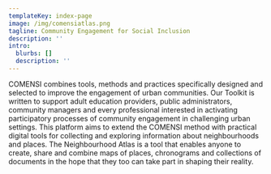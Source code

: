 ```yaml
---
templateKey: index-page
image: /img/comensiatlas.png
tagline: Community Engagement for Social Inclusion
description: ''
intro:
  blurbs: []
  description: ''
---
```

COMENSI combines tools, methods and practices specifically designed and selected to improve the engagement of urban communities. Our Toolkit is written to support adult education providers, public administrators, community managers and every professional interested in activating participatory processes of community engagement in challenging urban settings. This platform aims to extend the COMENSI method with practical digital tools for collecting and exploring information about neighbourhoods and places. The Neighbourhood Atlas is a tool that enables anyone to create, share and combine maps of places, chronograms and  collections of documents in the hope that they too can take part in shaping their reality.
